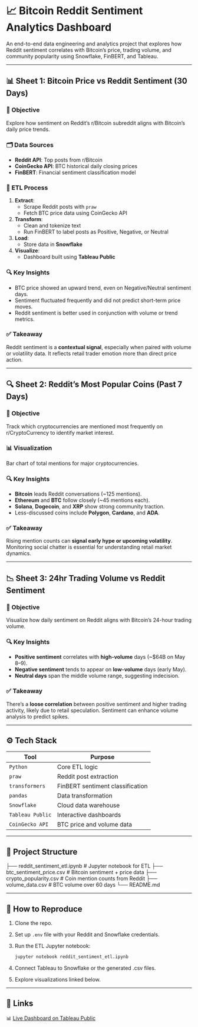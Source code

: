 # 📈 Bitcoin Reddit Sentiment Analytics Dashboard

An end-to-end data engineering and analytics project that explores how Reddit sentiment correlates with Bitcoin’s price, trading volume, and community popularity using Snowflake, FinBERT, and Tableau.

---

## 📊 Sheet 1: Bitcoin Price vs Reddit Sentiment (30 Days)

### 🧭 Objective
Explore how sentiment on Reddit’s r/Bitcoin subreddit aligns with Bitcoin’s daily price trends.

### 🗂️ Data Sources
- **Reddit API**: Top posts from r/Bitcoin
- **CoinGecko API**: BTC historical daily closing prices
- **FinBERT**: Financial sentiment classification model

### 🔄 ETL Process
1. **Extract**:
   - Scrape Reddit posts with `praw`
   - Fetch BTC price data using CoinGecko API
2. **Transform**:
   - Clean and tokenize text
   - Run FinBERT to label posts as Positive, Negative, or Neutral
3. **Load**:
   - Store data in **Snowflake**
4. **Visualize**:
   - Dashboard built using **Tableau Public**

### 🔍 Key Insights
- BTC price showed an upward trend, even on Negative/Neutral sentiment days.
- Sentiment fluctuated frequently and did not predict short-term price moves.
- Reddit sentiment is better used in conjunction with volume or trend metrics.

### ✅ Takeaway
Reddit sentiment is a **contextual signal**, especially when paired with volume or volatility data. It reflects retail trader emotion more than direct price action.

---

## 🔍 Sheet 2: Reddit’s Most Popular Coins (Past 7 Days)

### 🧭 Objective
Track which cryptocurrencies are mentioned most frequently on r/CryptoCurrency to identify market interest.

### 📊 Visualization
Bar chart of total mentions for major cryptocurrencies.

### 🔍 Key Insights
- **Bitcoin** leads Reddit conversations (~125 mentions).
- **Ethereum** and **BTC** follow closely (~45 mentions each).
- **Solana**, **Dogecoin**, and **XRP** show strong community traction.
- Less-discussed coins include **Polygon**, **Cardano**, and **ADA**.

### ✅ Takeaway
Rising mention counts can **signal early hype or upcoming volatility**. Monitoring social chatter is essential for understanding retail market dynamics.

---

## 📉 Sheet 3: 24hr Trading Volume vs Reddit Sentiment

### 🧭 Objective
Visualize how daily sentiment on Reddit aligns with Bitcoin’s 24-hour trading volume.

### 🔍 Key Insights
- **Positive sentiment** correlates with **high-volume** days (~$64B on May 8–9).
- **Negative sentiment** tends to appear on **low-volume** days (early May).
- **Neutral days** span the middle volume range, suggesting indecision.

### ✅ Takeaway
There’s a **loose correlation** between positive sentiment and higher trading activity, likely due to retail speculation. Sentiment can enhance volume analysis to predict spikes.

---

## ⚙️ Tech Stack

| Tool               | Purpose                                      |
|--------------------|----------------------------------------------|
| `Python`           | Core ETL logic                               |
| `praw`             | Reddit post extraction                       |
| `transformers`     | FinBERT sentiment classification             |
| `pandas`           | Data transformation                          |
| `Snowflake`        | Cloud data warehouse                         |
| `Tableau Public`   | Interactive dashboards                       |
| `CoinGecko API`    | BTC price and volume data                    |

---

## 📁 Project Structure

├── reddit_sentiment_etl.ipynb # Jupyter notebook for ETL
├── btc_sentiment_price.csv # Bitcoin sentiment + price data
├── crypto_popularity.csv # Coin mention counts from Reddit
├── volume_data.csv # BTC volume over 60 days
└── README.md

---

## 🚀 How to Reproduce

1. Clone the repo.
2. Set up `.env` file with your Reddit and Snowflake credentials.
3. Run the ETL Jupyter notebook:
   ```bash
   jupyter notebook reddit_sentiment_etl.ipynb
4. Connect Tableau to Snowflake or the generated .csv files.

5. Explore visualizations linked below.

---

## 🔗 Links
📊 [Live Dashboard on Tableau Public]([https://public.tableau.com/app/profile/your-dashboard-link](https://public.tableau.com/views/price_sentiment/Sheet1?:language=en-US&:sid=&:redirect=auth&:display_count=n&:origin=viz_share_link))
